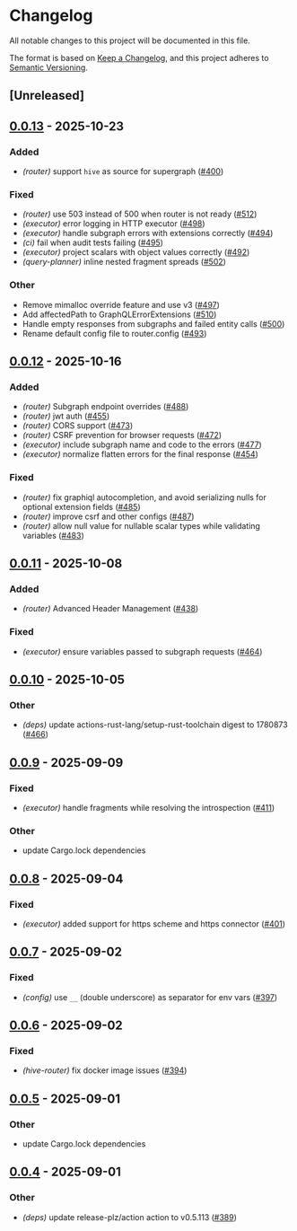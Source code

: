 # Changelog

All notable changes to this project will be documented in this file.

The format is based on [Keep a Changelog](https://keepachangelog.com/en/1.0.0/),
and this project adheres to [Semantic Versioning](https://semver.org/spec/v2.0.0.html).

## [Unreleased]

## [0.0.13](https://github.com/graphql-hive/router/compare/hive-router-v0.0.12...hive-router-v0.0.13) - 2025-10-23

### Added

- *(router)* support `hive` as source for supergraph ([#400](https://github.com/graphql-hive/router/pull/400))

### Fixed

- *(router)* use 503 instead of 500 when router is not ready ([#512](https://github.com/graphql-hive/router/pull/512))
- *(executor)* error logging in HTTP executor ([#498](https://github.com/graphql-hive/router/pull/498))
- *(executor)* handle subgraph errors with extensions correctly ([#494](https://github.com/graphql-hive/router/pull/494))
- *(ci)* fail when audit tests failing ([#495](https://github.com/graphql-hive/router/pull/495))
- *(executor)* project scalars with object values correctly ([#492](https://github.com/graphql-hive/router/pull/492))
- *(query-planner)* inline nested fragment spreads ([#502](https://github.com/graphql-hive/router/pull/502))

### Other

- Remove mimalloc override feature and use v3 ([#497](https://github.com/graphql-hive/router/pull/497))
- Add affectedPath to GraphQLErrorExtensions ([#510](https://github.com/graphql-hive/router/pull/510))
- Handle empty responses from subgraphs and failed entity calls ([#500](https://github.com/graphql-hive/router/pull/500))
- Rename default config file to router.config ([#493](https://github.com/graphql-hive/router/pull/493))

## [0.0.12](https://github.com/graphql-hive/router/compare/hive-router-v0.0.11...hive-router-v0.0.12) - 2025-10-16

### Added

- *(router)* Subgraph endpoint overrides ([#488](https://github.com/graphql-hive/router/pull/488))
- *(router)* jwt auth ([#455](https://github.com/graphql-hive/router/pull/455))
- *(router)* CORS support ([#473](https://github.com/graphql-hive/router/pull/473))
- *(router)* CSRF prevention for browser requests ([#472](https://github.com/graphql-hive/router/pull/472))
- *(executor)* include subgraph name and code to the errors ([#477](https://github.com/graphql-hive/router/pull/477))
- *(executor)* normalize flatten errors for the final response ([#454](https://github.com/graphql-hive/router/pull/454))

### Fixed

- *(router)* fix graphiql autocompletion, and avoid serializing nulls for optional extension fields ([#485](https://github.com/graphql-hive/router/pull/485))
- *(router)* improve csrf and other configs  ([#487](https://github.com/graphql-hive/router/pull/487))
- *(router)* allow null value for nullable scalar types while validating variables ([#483](https://github.com/graphql-hive/router/pull/483))

## [0.0.11](https://github.com/graphql-hive/router/compare/hive-router-v0.0.10...hive-router-v0.0.11) - 2025-10-08

### Added

- *(router)* Advanced Header Management ([#438](https://github.com/graphql-hive/router/pull/438))

### Fixed

- *(executor)* ensure variables passed to subgraph requests ([#464](https://github.com/graphql-hive/router/pull/464))

## [0.0.10](https://github.com/graphql-hive/router/compare/hive-router-v0.0.9...hive-router-v0.0.10) - 2025-10-05

### Other

- *(deps)* update actions-rust-lang/setup-rust-toolchain digest to 1780873 ([#466](https://github.com/graphql-hive/router/pull/466))

## [0.0.9](https://github.com/graphql-hive/router/compare/hive-router-v0.0.8...hive-router-v0.0.9) - 2025-09-09

### Fixed

- *(executor)* handle fragments while resolving the introspection ([#411](https://github.com/graphql-hive/router/pull/411))

### Other

- update Cargo.lock dependencies

## [0.0.8](https://github.com/graphql-hive/router/compare/hive-router-v0.0.7...hive-router-v0.0.8) - 2025-09-04

### Fixed

- *(executor)* added support for https scheme and https connector ([#401](https://github.com/graphql-hive/router/pull/401))

## [0.0.7](https://github.com/graphql-hive/router/compare/hive-router-v0.0.6...hive-router-v0.0.7) - 2025-09-02

### Fixed

- *(config)* use `__` (double underscore) as separator for env vars ([#397](https://github.com/graphql-hive/router/pull/397))

## [0.0.6](https://github.com/graphql-hive/router/compare/hive-router-v0.0.5...hive-router-v0.0.6) - 2025-09-02

### Fixed

- *(hive-router)* fix docker image issues  ([#394](https://github.com/graphql-hive/router/pull/394))

## [0.0.5](https://github.com/graphql-hive/router/compare/hive-router-v0.0.4...hive-router-v0.0.5) - 2025-09-01

### Other

- update Cargo.lock dependencies

## [0.0.4](https://github.com/graphql-hive/router/compare/hive-router-v0.0.3...hive-router-v0.0.4) - 2025-09-01

### Other

- *(deps)* update release-plz/action action to v0.5.113 ([#389](https://github.com/graphql-hive/router/pull/389))
